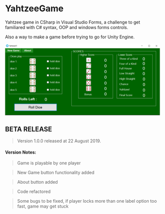 # YahtzeeGame
Yahtzee game in CSharp in Visual Studio Forms, a challenge to get familiared with C# syntax, OOP and windows forms controls. 

Also a way to make a game before trying to go for Unity Engine.

![](https://github.com/MarcoDSilva/YahtzeeGame/blob/master/log_img.png "game preview")


## **BETA RELEASE**

> Version 1.0.0 released at 22 August 2019.

#### Version Notes:

> Game is playable by one player

> New Game button functionality added

> About button added

> Code refactored

> Some bugs to be fixed, if player locks more than one label option too fast, game may get stuck
